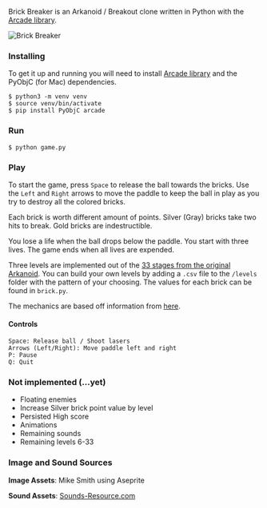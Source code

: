 Brick Breaker is an Arkanoid / Breakout clone written in Python with the [Arcade library](https://arcade.academy/index.html).

![Brick Breaker](https://user-images.githubusercontent.com/46382795/78506436-5cf54400-772e-11ea-8ed6-fe231b509fcc.png)

### Installing
To get it up and running you will need to install [Arcade library](https://arcade.academy/index.html) and the PyObjC (for Mac) dependencies.

```
$ python3 -m venv venv
$ source venv/bin/activate
$ pip install PyObjC arcade
```

### Run
```
$ python game.py
```

### Play
To start the game, press `Space` to release the ball towards the bricks. Use the `Left` and `Right` arrows to move the paddle to keep the ball in play as you try to destroy all the colored bricks.

Each brick is worth different amount of points. Silver (Gray) bricks take two hits to break. Gold bricks are indestructible.

You lose a life when the ball drops below the paddle. You start with three lives. The game ends when all lives are expended.

Three levels are implemented out of the [33 stages from the original Arkanoid](https://strategywiki.org/wiki/Arkanoid/Walkthrough). You can build your own levels by adding a `.csv` file to the `/levels` folder with the pattern of your choosing. The values for each brick can be found in `brick.py`.

The mechanics are based off information from [here](https://strategywiki.org/wiki/Arkanoid/Getting_Started).

#### Controls
```
Space: Release ball / Shoot lasers
Arrows (Left/Right): Move paddle left and right
P: Pause
Q: Quit
```

### Not implemented (...yet)

- Floating enemies
- Increase Silver brick point value by level
- Persisted High score
- Animations
- Remaining sounds
- Remaining levels 6-33

### Image and Sound Sources
**Image Assets**: Mike Smith using Aseprite

**Sound Assets**: [Sounds-Resource.com](https://www.sounds-resource.com/nes/arkanoid/sound/3698/)
